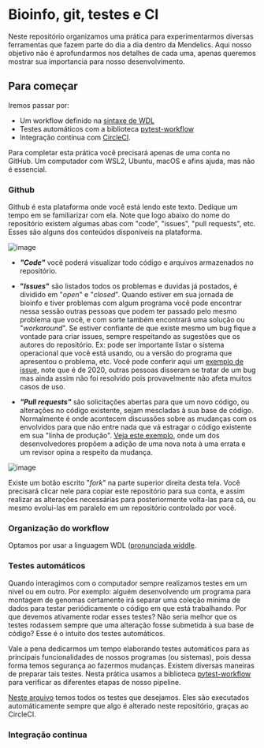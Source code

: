 # Bioinfo, git, testes e CI

Neste repositório organizamos uma prática para experimentarmos diversas ferramentas que fazem parte do dia a dia dentro da Mendelics. Aqui nosso objetivo não é aprofundarmos nos detalhes de cada uma, apenas queremos mostrar sua importancia para nosso desenvolvimento.

## Para começar

Iremos passar por:

- Um workflow definido na [sintaxe de WDL](https://github.com/openwdl/wdl)
- Testes automáticos com a biblioteca [pytest-workflow](https://pytest-workflow.readthedocs.io/en/stable/)
- Integração contínua com [CircleCI](https://circleci.com/).

Para completar esta prática você precisará apenas de uma conta no GitHub. Um computador com WSL2, Ubuntu, macOS e afins ajuda, mas não é essencial.

### Github

Github é esta plataforma onde você está lendo este texto. Dedique um tempo em se familiarizar com ela. Note que logo abaixo do nome do repositório existem algumas abas com "code", "issues", "pull requests", etc. Esses são alguns dos conteúdos disponíveis na plataforma.

![image](https://user-images.githubusercontent.com/12699242/154550821-7584f54e-69d1-432e-bcf0-31516087eb36.png)


* **_"Code"_** você poderá visualizar todo código e arquivos armazenados no repositório.

* **"_Issues_"** são listados todos os problemas e duvidas já postados, é dividido em "_open_" e "_closed_". Quando estiver em sua jornada de bioinfo e tiver problemas com algum programa você pode encontrar nessa sessão outras pessoas que podem ter passado pelo mesmo problema que você, e com sorte também encontrará uma solução ou "_workaround_". Se estiver confiante de que existe mesmo um bug fique a vontade para criar issues, sempre respeitando as sugestões que os autores do repositório. Ex: pode ser importante listar o sistema operacional que você está usando, ou a versão do programa que apresentou o problema, etc. Você pode conferir aqui um [exemplo de issue](https://github.com/broadinstitute/cromwell/issues/5592), note que é de 2020, outras pessoas disseram se tratar de um bug mas ainda assim não foi resolvido pois provavelmente não afeta muitos casos de uso.

* **_"Pull requests"_** são solicitações abertas para que um novo código, ou alterações no código existente, sejam mescladas à sua base de código. Normalmente é onde acontecem discussões sobre as mudanças com os envolvidos para que não entre nada que vá estragar o código existente em sua "linha de produção". [Veja este exemplo](https://github.com/openwdl/wdl/pull/438), onde um dos desenvolvedores propõem a adição de uma nova nota à uma errata e um revisor opina a respeito da mudança.

![image](https://user-images.githubusercontent.com/12699242/154550685-a058a069-6002-4a24-b5d3-27b1503da2d2.png)

Existe um botão escrito "_fork_" na parte superior direita desta tela. Você precisará clicar nele para copiar este repositório para sua conta, e assim realizar as alterações necessárias para posteriormente volta-las para cá, ou mesmo evolui-las em paralelo em um repositório controlado por você.


### Organização do workflow

Optamos por usar a linguagem WDL ([pronunciada widdle](https://support.terra.bio/hc/en-us/articles/360037117492-Overview-Getting-started-with-WDL).

### Testes automáticos

Quando interagimos com o computador sempre realizamos testes em um nivel ou em outro. Por exemplo: alguém desenvolvendo um programa para montagem de genomas certamente irá separar uma coleção mínima de dados para testar periódicamente o código em que está trabalhando. Por que devemos ativamente rodar esses testes? Não seria melhor que os testes rodassem sempre que uma alteração fosse submetida à sua base de código? Esse é o intuito dos testes automáticos. 

Vale a pena dedicarmos um tempo elaborando testes automáticos para as principais funcionalidades de nossos programas (ou sistemas), pois dessa forma temos segurança ao fazermos mudanças. Existem diversas maneiras de preparar tais testes. Nesta prática usamos a biblioteca [pytest-workflow](https://pytest-workflow.readthedocs.io/en/stable/) para verificar as diferentes etapas de nosso pipeline.

[Neste arquivo](https://github.com/lmtani/agua-triste/blob/8f0a061b24b8e2d7d3eb563e009c43f336c7aa44/2-predicao-de-sexo/test_sex_prediction.yml) temos todos os testes que desejamos. Eles são executados automáticamente sempre que algo é alterado neste repositório, graças ao CircleCI.

### Integração continua


